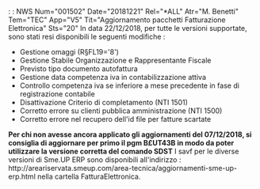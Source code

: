  :  : NWS Num="001502" Date="20181221" Rel="\*ALL" Atr="M. Benetti" Tem="TEC" App="V5" Tit="Aggiornamento pacchetti Fatturazione Elettronica" Sts="20"
In data 22/12/2018, per tutte le versioni supportate, sono stati resi disponibili le seguenti modifiche : 

<ul><li>Gestione omaggi (R§FL19='8')</li>
<li>Gestione Stabile Organizzazione e Rappresentante Fiscale</li>
<li>Previsto tipo documento autofattura</li>
<li>Gestione data competenza iva in contabilizzazione attiva</li>
<li>Controllo competenza iva se inferiore a mese precedente in fase di registrazione contabile</li>
<li>Disattivazione Criterio di completamento (NTI 1501)</li>
<li>Corretto errore su clienti pubblica amministrazione (NTI 1500)</li> <li>Corretto errore nel recupero dell'id file per fatture scartate</li></ul> 
<b>Per chi non avesse ancora applicato gli aggiornamenti del 07/12/2018, si consiglia di aggiornare
per primo il pgm B£UT43B in modo da poter utilizzare la versione corretta del comando SDST</b> 
I savf per le diverse versioni di Sme.UP ERP sono disponibili all'indirizzo : 
http://areariservata.smeup.com/area-tecnica/aggiornamenti-sme-up-erp.html nella cartella FatturaElettronica.
